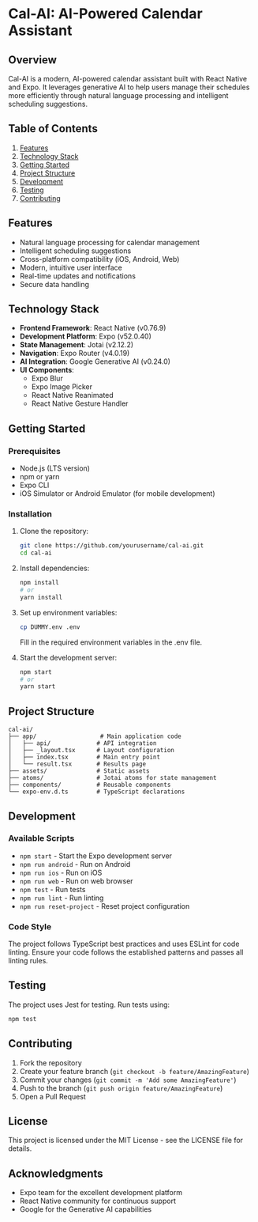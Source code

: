# Cal-AI: AI-Powered Calendar Assistant

## Overview
Cal-AI is a modern, AI-powered calendar assistant built with React Native and Expo. It leverages generative AI to help users manage their schedules more efficiently through natural language processing and intelligent scheduling suggestions.

## Table of Contents
1. [Features](#features)
2. [Technology Stack](#technology-stack)
3. [Getting Started](#getting-started)
4. [Project Structure](#project-structure)
5. [Development](#development)
6. [Testing](#testing)
7. [Contributing](#contributing)

## Features
- Natural language processing for calendar management
- Intelligent scheduling suggestions
- Cross-platform compatibility (iOS, Android, Web)
- Modern, intuitive user interface
- Real-time updates and notifications
- Secure data handling

## Technology Stack
- **Frontend Framework**: React Native (v0.76.9)
- **Development Platform**: Expo (v52.0.40)
- **State Management**: Jotai (v2.12.2)
- **Navigation**: Expo Router (v4.0.19)
- **AI Integration**: Google Generative AI (v0.24.0)
- **UI Components**: 
  - Expo Blur
  - Expo Image Picker
  - React Native Reanimated
  - React Native Gesture Handler

## Getting Started

### Prerequisites
- Node.js (LTS version)
- npm or yarn
- Expo CLI
- iOS Simulator or Android Emulator (for mobile development)

### Installation
1. Clone the repository:
   ```bash
   git clone https://github.com/yourusername/cal-ai.git
   cd cal-ai
   ```

2. Install dependencies:
   ```bash
   npm install
   # or
   yarn install
   ```

3. Set up environment variables:
   ```bash
   cp DUMMY.env .env
   ```
   Fill in the required environment variables in the .env file.

4. Start the development server:
   ```bash
   npm start
   # or
   yarn start
   ```

## Project Structure
```
cal-ai/
├── app/                  # Main application code
│   ├── api/             # API integration
│   ├── _layout.tsx      # Layout configuration
│   ├── index.tsx        # Main entry point
│   └── result.tsx       # Results page
├── assets/              # Static assets
├── atoms/               # Jotai atoms for state management
├── components/          # Reusable components
└── expo-env.d.ts        # TypeScript declarations
```

## Development

### Available Scripts
- `npm start` - Start the Expo development server
- `npm run android` - Run on Android
- `npm run ios` - Run on iOS
- `npm run web` - Run on web browser
- `npm test` - Run tests
- `npm run lint` - Run linting
- `npm run reset-project` - Reset project configuration

### Code Style
The project follows TypeScript best practices and uses ESLint for code linting. Ensure your code follows the established patterns and passes all linting rules.

## Testing
The project uses Jest for testing. Run tests using:
```bash
npm test
```

## Contributing
1. Fork the repository
2. Create your feature branch (`git checkout -b feature/AmazingFeature`)
3. Commit your changes (`git commit -m 'Add some AmazingFeature'`)
4. Push to the branch (`git push origin feature/AmazingFeature`)
5. Open a Pull Request

## License
This project is licensed under the MIT License - see the LICENSE file for details.

## Acknowledgments
- Expo team for the excellent development platform
- React Native community for continuous support
- Google for the Generative AI capabilities
